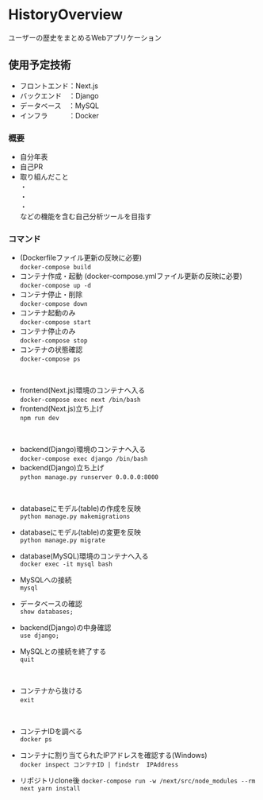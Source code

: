 # HistoryOverview
ユーザーの歴史をまとめるWebアプリケーション

## 使用予定技術
- フロントエンド：Next.js
- バックエンド&emsp;：Django
- データベース&emsp;：MySQL
- インフラ&emsp;&emsp;&emsp;：Docker

### 概要
- 自分年表
- 自己PR
- 取り組んだこと  
・  
・  
・  
などの機能を含む自己分析ツールを目指す


### コマンド
- (Dockerfileファイル更新の反映に必要)  
```docker-compose build```
- コンテナ作成・起動 (docker-compose.ymlファイル更新の反映に必要)  
```docker-compose up -d```  
- コンテナ停止・削除  
```docker-compose down```  
- コンテナ起動のみ  
```docker-compose start```  
- コンテナ停止のみ  
```docker-compose stop```  
- コンテナの状態確認  
```docker-compose ps```  
<br>

- frontend(Next.js)環境のコンテナへ入る  
```docker-compose exec next /bin/bash```  
- frontend(Next.js)立ち上げ  
```npm run dev```
<br>

- backend(Django)環境のコンテナへ入る  
```docker-compose exec django /bin/bash```  
- backend(Django)立ち上げ  
```python manage.py runserver 0.0.0.0:8000```  
<br>

- databaseにモデル(table)の作成を反映  
```python manage.py makemigrations```  
- databaseにモデル(table)の変更を反映  
```python manage.py migrate```

- database(MySQL)環境のコンテナへ入る  
```docker exec -it mysql bash```  
- MySQLへの接続  
```mysql```  
- データベースの確認  
```show databases;```  
- backend(Django)の中身確認  
```use django;```  
- MySQLとの接続を終了する  
```quit```
<br>

- コンテナから抜ける  
```exit```  
<br>  

- コンテナIDを調べる  
```docker ps```  
- コンテナに割り当てられたIPアドレスを確認する(Windows)  
```docker inspect コンテナID | findstr  IPAddress```

- リポジトリclone後
```docker-compose run -w /next/src/node_modules --rm next yarn install```
